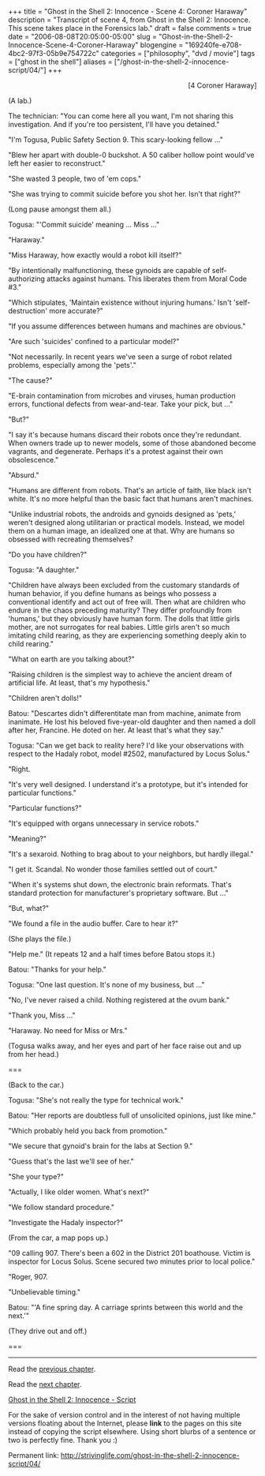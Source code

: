 +++
title = "Ghost in the Shell 2: Innocence - Scene 4: Coroner Haraway"
description = "Transcript of scene 4, from Ghost in the Shell 2: Innocence.  This scene takes place in the Forensics lab."
draft = false
comments = true
date = "2006-08-08T20:05:00-05:00"
slug = "Ghost-in-the-Shell-2-Innocence-Scene-4-Coroner-Haraway"
blogengine = "169240fe-e708-4bc2-97f3-05b9e754722c"
categories = ["philosophy", "dvd / movie"]
tags = ["ghost in the shell"]
aliases = ["/ghost-in-the-shell-2-innocence-script/04/"]
+++

<p style="text-align: right">
[4 Coroner Haraway]
</p>
<p>
(A lab.)
</p>
<p>
The technician: &quot;You can come here all you want, I&#39;m not sharing this investigation. And if you&#39;re too persistent, I&#39;ll have you detained.&quot;
</p>
<!--more-->
<p>
&quot;I&#39;m Togusa, Public Safety Section 9. This scary-looking fellow ...&quot;
</p>
<p>
&quot;Blew her apart with double-0 buckshot. A 50 caliber hollow point would&#39;ve left her easier to reconstruct.&quot;
</p>
<!--adsense-->
<p>
&quot;She wasted 3 people, two of &#39;em cops.&quot;
</p>
<p>
&quot;She was trying to commit suicide before you shot her. Isn&#39;t that right?&quot;
</p>
<p>
(Long pause amongst them all.)
</p>
<p>
Togusa: &quot;&#39;Commit suicide&#39; meaning ... Miss ...&quot;
</p>
<p>
&quot;Haraway.&quot;
</p>
<p>
&quot;Miss Haraway, how exactly would a robot kill itself?&quot;
</p>
<p>
&quot;By intentionally malfunctioning, these gynoids are capable of self-authorizing attacks against humans. This liberates them from Moral Code #3.&quot;
</p>
<p>
&quot;Which stipulates, &#39;Maintain existence without injuring humans.&#39; Isn&#39;t &#39;self-destruction&#39; more accurate?&quot;
</p>
<p>
&quot;If you assume differences between humans and machines are obvious.&quot;
</p>
<p>
&quot;Are such &#39;suicides&#39; confined to a particular model?&quot;
</p>
<p>
&quot;Not necessarily. In recent years we&#39;ve seen a surge of robot related problems, especially among the &#39;pets&#39;.&quot;
</p>
<p>
&quot;The cause?&quot;
</p>
<p>
&quot;E-brain contamination from microbes and viruses, human production errors, functional defects from wear-and-tear. Take your pick, but ...&quot;
</p>
<p>
&quot;But?&quot;
</p>
<p>
&quot;I say it&#39;s because humans discard their robots once they&#39;re redundant. When owners trade up to newer models, some of those abandoned become vagrants, and degenerate. Perhaps it&#39;s a protest against their own obsolescence.&quot;
</p>
<p>
&quot;Absurd.&quot;
</p>
<p>
&quot;Humans are different from robots. That&#39;s an article of faith, like black isn&#39;t white. It&#39;s no more helpful than the basic fact that humans aren&#39;t machines.
</p>
<p>
&quot;Unlike industrial robots, the androids and gynoids designed as &#39;pets,&#39; weren&#39;t designed along utilitarian or practical models. Instead, we model them on a human image, an idealized one at that. Why are humans so obsessed with recreating themselves?
</p>
<p>
&quot;Do you have children?&quot;
</p>
<p>
Togusa: &quot;A daughter.&quot;
</p>
<p>
&quot;Children have always been excluded from the customary standards of human behavior, if you define humans as beings who possess a conventional identify and act out of free will. Then what are children who endure in the chaos preceding maturity? They differ profoundly from &#39;humans,&#39; but they obviously have human form. The dolls that little girls mother, are not surrogates for real babies. Little girls aren&#39;t so much imitating child rearing, as they are experiencing something deeply akin to child rearing.&quot;
</p>
<p>
&quot;What on earth are you talking about?&quot;
</p>
<p>
&quot;Raising children is the simplest way to achieve the ancient dream of artificial life. At least, that&#39;s my hypothesis.&quot;
</p>
<p>
&quot;Children aren&#39;t dolls!&quot;
</p>
<p>
Batou: &quot;Descartes didn&#39;t differentitate man from machine, animate from inanimate. He lost his beloved five-year-old daughter and then named a doll after her, Francine. He doted on her. At least that&#39;s what they say.&quot;
</p>
<p>
Togusa: &quot;Can we get back to reality here? I&#39;d like your observations with respect to the Hadaly robot, model #2502, manufactured by Locus Solus.&quot;
</p>
<p>
&quot;Right.
</p>
<p>
&quot;It&#39;s very well designed. I understand it&#39;s a prototype, but it&#39;s intended for particular functions.&quot;
</p>
<p>
&quot;Particular functions?&quot;
</p>
<p>
&quot;It&#39;s equipped with organs unnecessary in service robots.&quot;
</p>
<p>
&quot;Meaning?&quot;
</p>
<p>
&quot;It&#39;s a sexaroid. Nothing to brag about to your neighbors, but hardly illegal.&quot;
</p>
<p>
&quot;I get it. Scandal. No wonder those families settled out of court.&quot;
</p>
<p>
&quot;When it&#39;s systems shut down, the electronic brain reformats. That&#39;s standard protection for manufacturer&#39;s proprietary software. But ...&quot;
</p>
<p>
&quot;But, what?&quot;
</p>
<p>
&quot;We found a file in the audio buffer. Care to hear it?&quot;
</p>
<p>
(She plays the file.)
</p>
<p>
&quot;Help me.&quot;  (It repeats 12 and a half times before Batou stops it.)
</p>
<p>
Batou: &quot;Thanks for your help.&quot;
</p>
<p>
Togusa: &quot;One last question. It&#39;s none of my business, but ...&quot;
</p>
<p>
&quot;No, I&#39;ve never raised a child. Nothing registered at the ovum bank.&quot;
</p>
<p>
&quot;Thank you, Miss ...&quot;
</p>
<p>
&quot;Haraway. No need for Miss or Mrs.&quot;
</p>
<p>
(Togusa walks away, and her eyes and part of her face raise out and up from her head.)
</p>
<p>
===
</p>
<p>
(Back to the car.)
</p>
<p>
Togusa: &quot;She&#39;s not really the type for technical work.&quot;
</p>
<p>
Batou: &quot;Her reports are doubtless full of unsolicited opinions, just like mine.&quot;
</p>
<p>
&quot;Which probably held you back from promotion.&quot;
</p>
<p>
&quot;We secure that gynoid&#39;s brain for the labs at Section 9.&quot;
</p>
<p>
&quot;Guess that&#39;s the last we&#39;ll see of her.&quot;
</p>
<p>
&quot;She your type?&quot;
</p>
<p>
&quot;Actually, I like older women. What&#39;s next?&quot;
</p>
<p>
&quot;We follow standard procedure.&quot;
</p>
<p>
&quot;Investigate the Hadaly inspector?&quot;
</p>
<p>
(From the car, a map pops up.)
</p>
<p>
&quot;09 calling 907. There&#39;s been a 602 in the District 201 boathouse. Victim is inspector for Locus Solus. Scene secured two minutes prior to local police.&quot;
</p>
<p>
&quot;Roger, 907.
</p>
<p>
&quot;Unbelievable timing.&quot;
</p>
<p>
Batou: &quot;&#39;A fine spring day. A carriage sprints between this world and the next.&#39;&quot;
</p>
<p>
(They drive out and off.)
</p>
<p>
===
</p>
<hr />
<p>
Read the <a href="http://strivinglife.com/ghost-in-the-shell-2-innocence-script/03/">previous chapter</a>.
</p>
<p>
Read the <a href="http://strivinglife.com/ghost-in-the-shell-2-innocence-script/05/">next chapter</a>.
</p>
<p>
<a href="http://strivinglife.com/ghost-in-the-shell-2-innocence-script/">Ghost in the Shell 2: Innocence - Script</a>
</p>
<div class="tip">
<p>
For the sake of version control and in the interest of not having multiple versions floating about the Internet, please <strong>link</strong> to the pages on this site instead of copying the script elsewhere. Using short blurbs of a sentence or two is perfectly fine.  Thank you :)
</p>
<p>
Permanent link: <a href="http://strivinglife.com/ghost-in-the-shell-2-innocence-script/04/">http://strivinglife.com/ghost-in-the-shell-2-innocence-script/04/</a>
</p>
</div>

